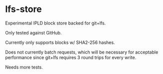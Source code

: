 # lfs-store

Experimental IPLD block store backed for git+lfs.

Only tested against GitHub.

Currently only supports blocks w/ SHA2-256 hashes.

Does not currently batch requests, which will be necessary for acceptable performance
since git+lfs requires 3 round trips for every write.

Needs more tests.
